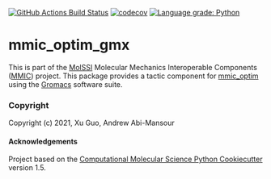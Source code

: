[//]: # (Badges)
[![GitHub Actions Build Status](https://github.com/MolSSI/mmic_optim_gmx/workflows/CI/badge.svg)](https://github.com/MolSSI/mmic_optim_gmx/actions?query=workflow%3ACI)
[![codecov](https://codecov.io/gh/MolSSI/mmic_optim_gmx/branch/main/graph/badge.svg)](https://codecov.io/gh/MolSSI/mmic_optim_gmx/branch/main)
[![Language grade: Python](https://img.shields.io/lgtm/grade/python/g/MolSSI/mmic_optim_gmx.svg?logo=lgtm&logoWidth=18)](https://lgtm.com/projects/g/MolSSI/mmic_optim_gmx/context:python)

mmic_optim_gmx
================
This is part of the [MolSSI](http://molssi.org) Molecular Mechanics Interoperable Components ([MMIC](https://github.com/MolSSI/mmic)) project. This package provides a tactic component for [mmic_optim](https://github.com/MolSSI/mmic_optim) using the [Gromacs](gromacs.org) software suite.


### Copyright

Copyright (c) 2021, Xu Guo, Andrew Abi-Mansour


#### Acknowledgements
 
Project based on the 
[Computational Molecular Science Python Cookiecutter](https://github.com/molssi/cookiecutter-cms) version 1.5.

